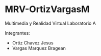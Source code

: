 # MRV-OrtizVargasM
Multimedia y Realidad Virtual Laboratorio A

Integrantes:
- Ortiz Chavez Jesus
- Vargas Marquez Bragean 
